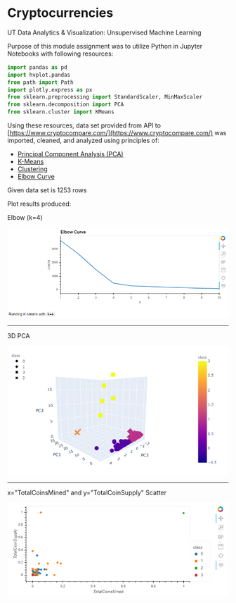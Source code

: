 # Cryptocurrencies
UT Data Analytics &amp; Visualization:  Unsupervised Machine Learning

Purpose of this module assignment was to utilize Python in Jupyter Notebooks with following resources:
``` python
import pandas as pd
import hvplot.pandas
from path import Path
import plotly.express as px
from sklearn.preprocessing import StandardScaler, MinMaxScaler
from sklearn.decomposition import PCA
from sklearn.cluster import KMeans
```

Using these resources, data set provided from API to [https://www.cryptocompare.com/](https://www.cryptocompare.com/) was imported, cleaned, and analyzed using principles of:
* [Principal Component Analysis (PCA)](https://en.wikipedia.org/wiki/Principal_component_analysis)
* [K-Means](https://en.wikipedia.org/wiki/K-means_clustering)
* [Clustering](https://en.wikipedia.org/wiki/Cluster_analysis)
* [Elbow Curve](https://en.wikipedia.org/wiki/Elbow_method_(clustering))

Given data set is 1253 rows

Plot results produced:

Elbow (k=4)

![elbow.png](elbow.png)

-----------------------------------------------------------------------------------------------------------------------------------------------------------------

3D PCA

![3D.png](3D.png)

-----------------------------------------------------------------------------------------------------------------------------------------------------------------


x="TotalCoinsMined" and y="TotalCoinSupply" Scatter

![scatter.png](scatter.png)
